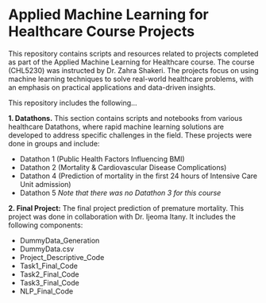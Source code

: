 # **Applied Machine Learning for Healthcare Course Projects** 

This repository contains scripts and resources related to projects completed as part of the Applied Machine Learning for Healthcare course. The course (CHL5230) was instructed by Dr. Zahra Shakeri. The projects focus on using machine learning techniques to solve real-world healthcare problems, with an emphasis on practical applications and data-driven insights.

This repository includes the following... 

**1. Datathons.** This section contains scripts and notebooks from various healthcare Datathons, where rapid machine learning solutions are developed to address specific challenges in the field. These projects were done in groups and include: 
- Datathon 1 (Public Health Factors Influencing BMI) 
- Datathon 2 (Mortality & Cardiovascular Disease Complications)
- Datathon 4 (Prediction of mortality in the first 24 hours of Intensive Care Unit admission)
- Datathon 5 
*Note that there was no Datathon 3 for this course*

**2. Final Project:** The final project prediction of premature mortality. This project was done in collaboration with Dr. Ijeoma Itany. It includes the following components:
- DummyData_Generation
- DummyData.csv
- Project_Descriptive_Code
- Task1_Final_Code
- Task2_Final_Code
- Task3_Final_Code
- NLP_Final_Code



